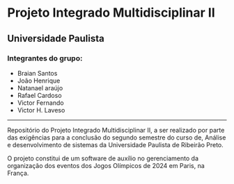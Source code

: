 # Projeto Integrado Multidisciplinar II

## Universidade Paulista

### Integrantes do grupo:

- Braian Santos
- João Henrique
- Natanael araújo
- Rafael Cardoso
- Victor Fernando
- Victor H. Laveso

---

Repositório do Projeto Integrado Multidisciplinar II, a ser realizado por parte das exigências para a conclusão do segundo semestre do curso de, Análise e desenvolvimento de sistemas da Universidade Paulista de Ribeirão Preto. 

O projeto constitui de um software de auxílio no gerenciamento da organização dos eventos dos Jogos Olímpicos de 2024 em Paris, na França.
